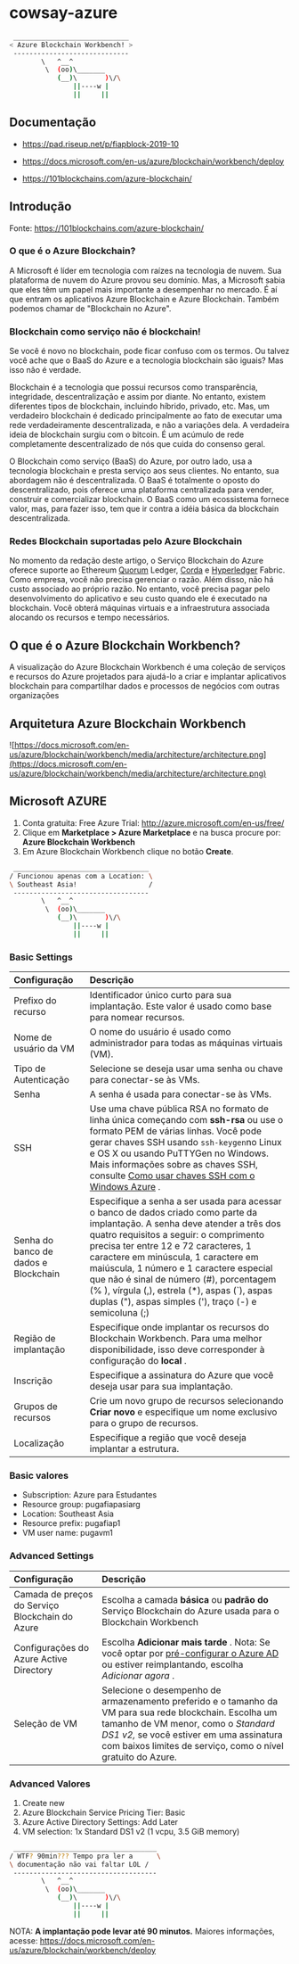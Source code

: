 # cowsay-azure

```bash
 _____________________________ 
< Azure Blockchain Workbench! >
 ----------------------------- 
        \   ^__^
         \  (oo)\_______
            (__)\       )\/\
                ||----w |
                ||     ||
```




## Documentação 

* https://pad.riseup.net/p/fiapblock-2019-10

* https://docs.microsoft.com/en-us/azure/blockchain/workbench/deploy

* https://101blockchains.com/azure-blockchain/

  

## Introdução

Fonte: https://101blockchains.com/azure-blockchain/

### O que é o Azure Blockchain?

A Microsoft é líder em tecnologia com raízes na tecnologia de nuvem. Sua plataforma de nuvem do Azure provou seu domínio. Mas, a Microsoft sabia que eles têm um papel mais importante a desempenhar no mercado. É aí que entram os aplicativos Azure Blockchain e Azure Blockchain. Também podemos chamar de "Blockchain no Azure".

### Blockchain como serviço não é blockchain!

Se você é novo no blockchain, pode ficar confuso com os termos. Ou talvez você ache que o BaaS do Azure e a tecnologia blockchain são iguais? Mas isso não é verdade.

Blockchain é a tecnologia que possui recursos como transparência, integridade, descentralização e assim por diante. No entanto, existem diferentes tipos de blockchain, incluindo híbrido, privado, etc. Mas, um verdadeiro blockchain é dedicado principalmente ao fato de executar uma rede verdadeiramente descentralizada, e não a variações dela. A verdadeira ideia de blockchain surgiu com o bitcoin. É um acúmulo de rede completamente descentralizado de nós que cuida do consenso geral.

O Blockchain como serviço (BaaS) do Azure, por outro lado, usa a tecnologia blockchain e presta serviço aos seus clientes. No entanto, sua abordagem não é descentralizada. O BaaS é totalmente o oposto do descentralizado, pois oferece uma plataforma centralizada para vender, construir e comercializar blockchain. O BaaS como um ecossistema fornece valor, mas, para fazer isso, tem que ir contra a idéia básica da blockchain descentralizada.

### Redes Blockchain suportadas pelo Azure Blockchain

No momento da redação deste artigo, o Serviço Blockchain do Azure oferece suporte ao Ethereum [Quorum](https://101blockchains.com/quorum-blockchain-tutorial/) Ledger, [Corda](https://101blockchains.com/corda-blockchain/) e [Hyperledger](https://101blockchains.com/hyperledger-blockchain/) Fabric. Como empresa, você não precisa gerenciar o razão. Além disso, não há custo associado ao próprio razão. No entanto, você precisa pagar pelo desenvolvimento do aplicativo e seu custo quando ele é executado na blockchain. Você obterá máquinas virtuais e a infraestrutura associada alocando os recursos e tempo necessários.

## O que é o Azure Blockchain Workbench?

A visualização do Azure Blockchain Workbench é uma coleção de serviços e recursos do Azure projetados para ajudá-lo a criar e implantar aplicativos blockchain para compartilhar dados e processos de negócios com outras organizações

## Arquitetura Azure Blockchain Workbench

![https://docs.microsoft.com/en-us/azure/blockchain/workbench/media/architecture/architecture.png](https://docs.microsoft.com/en-us/azure/blockchain/workbench/media/architecture/architecture.png)



## Microsoft AZURE

1. Conta gratuita: Free Azure Trial: http://azure.microsoft.com/en-us/free/
2. Clique em **Marketplace > Azure Marketplace** e na busca procure por: **Azure Blockchain Workbench**
3. Em Azure Blockchain Workbench clique no botão **Create**.

```bash
 __________________________________ 
/ Funcionou apenas com a Location: \
\ Southeast Asia!                  /
 ---------------------------------- 
        \   ^__^
         \  (oo)\_______
            (__)\       )\/\
                ||----w |
                ||     ||
```



### Basic Settings 

| Configuração                         | Descrição                                                    |
| :----------------------------------- | :----------------------------------------------------------- |
| Prefixo do recurso                   | Identificador único curto para sua implantação. Este valor é usado como base para nomear recursos. |
| Nome de usuário da VM                | O nome do usuário é usado como administrador para todas as máquinas virtuais (VM). |
| Tipo de Autenticação                 | Selecione se deseja usar uma senha ou chave para conectar-se às VMs. |
| Senha                                | A senha é usada para conectar-se às VMs.                     |
| SSH                                  | Use uma chave pública RSA no formato de linha única começando com **ssh-rsa** ou use o formato PEM de várias linhas. Você pode gerar chaves SSH usando `ssh-keygen`no Linux e OS X ou usando PuTTYGen no Windows. Mais informações sobre as chaves SSH, consulte [Como usar chaves SSH com o Windows Azure](https://docs.microsoft.com/en-us/azure/virtual-machines/linux/ssh-from-windows) . |
| Senha do banco de dados e Blockchain | Especifique a senha a ser usada para acessar o banco de dados criado como parte da implantação. A senha deve atender a três dos quatro requisitos a seguir: o comprimento precisa ter entre 12 e 72 caracteres, 1 caractere em minúscula, 1 caractere em maiúscula, 1 número e 1 caractere especial que não é sinal de número (#), porcentagem (% ), vírgula (,), estrela (*), aspas (`), aspas duplas ("), aspas simples ('), traço (-) e semicoluna (;) |
| Região de implantação                | Especifique onde implantar os recursos do Blockchain Workbench. Para uma melhor disponibilidade, isso deve corresponder à configuração do **local** . |
| Inscrição                            | Especifique a assinatura do Azure que você deseja usar para sua implantação. |
| Grupos de recursos                   | Crie um novo grupo de recursos selecionando **Criar novo** e especifique um nome exclusivo para o grupo de recursos. |
| Localização                          | Especifique a região que você deseja implantar a estrutura.  |



### Basic valores

* Subscription: Azure para Estudantes
* Resource group: pugafiapasiarg
* Location: Southeast Asia
* Resource prefix: pugafiap1
* VM user name: pugavm1 



### Advanced Settings

| Configuração                                    | Descrição                                                    |
| :---------------------------------------------- | :----------------------------------------------------------- |
| Camada de preços do Serviço Blockchain do Azure | Escolha a camada **básica** ou **padrão do** Serviço Blockchain do Azure usada para o Blockchain Workbench |
| Configurações do Azure Active Directory         | Escolha **Adicionar mais tarde** . Nota: Se você optar por [pré-configurar o Azure AD](https://docs.microsoft.com/en-us/azure/blockchain/workbench/deploy#azure-ad-configuration) ou estiver reimplantando, escolha *Adicionar agora* . |
| Seleção de VM                                   | Selecione o desempenho de armazenamento preferido e o tamanho da VM para sua rede blockchain. Escolha um tamanho de VM menor, como o *Standard DS1 v2,* se você estiver em uma assinatura com baixos limites de serviço, como o nível gratuito do Azure. |



### Advanced Valores

1. Create new
2. Azure Blockchain Service Pricing Tier: Basic
3. Azure Active Directory Settings: Add Later
4. VM selection: 1x Standard DS1 v2 (1 vcpu, 3.5 GiB memory)



```bash
 ____________________________________ 
/ WTF? 90min??? Tempo pra ler a      \
\ documentação não vai faltar LOL /
 ------------------------------------ 
        \   ^__^
         \  (oo)\_______
            (__)\       )\/\
                ||----w |
                ||     ||
```

NOTA: **A implantação pode levar até 90 minutos.**  Maiores informações, acesse: https://docs.microsoft.com/en-us/azure/blockchain/workbench/deploy
